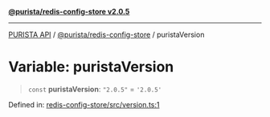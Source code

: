 [**@purista/redis-config-store v2.0.5**](../README.md)

***

[PURISTA API](../../../packages.md) / [@purista/redis-config-store](../README.md) / puristaVersion

# Variable: puristaVersion

> `const` **puristaVersion**: `"2.0.5"` = `'2.0.5'`

Defined in: [redis-config-store/src/version.ts:1](https://github.com/puristajs/purista/blob/master/packages/redis-config-store/src/version.ts#L1)
